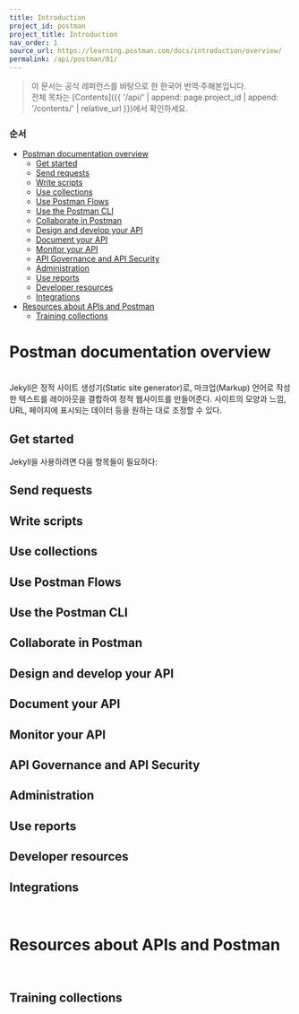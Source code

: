 ```yaml
---
title: Introduction
project_id: postman
project_title: Introduction
nav_order: 1
source_url: https://learning.postman.com/docs/introduction/overview/
permalink: /api/postman/01/
---
```


> 이 문서는 공식 레퍼런스를 바탕으로 한 한국어 번역·주해본입니다.  
> 전체 목차는 [Contents]({{ '/api/' | append: page.project_id | append: '/contents/' | relative_url }})에서 확인하세요.


### 순서

- [Postman documentation overview](#postman-documentation-overview)
  - [Get started](#get-started)
  - [Send requests](#send-requests)
  - [Write scripts](#write-scripts)
  - [Use collections](#use-collections)
  - [Use Postman Flows](#use-postman-flows)
  - [Use the Postman CLI](#use-the-postman-cli)
  - [Collaborate in Postman](#collaborate-in-postman)
  - [Design and develop your API](#design-and-develop-your-api)
  - [Document your API](#document-your-api)
  - [Monitor your API](#monitor-your-api)
  - [API Governance and API Security](#api-governance-and-api-security)
  - [Administration](#administration)
  - [Use reports](#use-reports)
  - [Developer resources](#developer-resources)
  - [Integrations](#integrations)
- [Resources about APIs and Postman](#resources-about-apis-and-postman)
  - [Training collections](#training-collections)


# Postman documentation overview
<br>
Jekyll은 정적 사이트 생성기(Static site generator)로, 마크업(Markup) 언어로 작성한 텍스트를 레이아웃을 결합하여 정적 웹사이트를 만들어준다. 사이트의 모양과 느낌, URL, 페이지에 표시되는 데이터 등을 원하는 대로 조정할 수 있다.

## Get started
Jekyll을 사용하려면 다음 항목들이 필요하다:

## Send requests

## Write scripts

## Use collections

## Use Postman Flows

## Use the Postman CLI

## Collaborate in Postman

## Design and develop your API

## Document your API

## Monitor your API

## API Governance and API Security

## Administration

## Use reports

## Developer resources

## Integrations


<br>

# Resources about APIs and Postman
<br>

## Training collections
